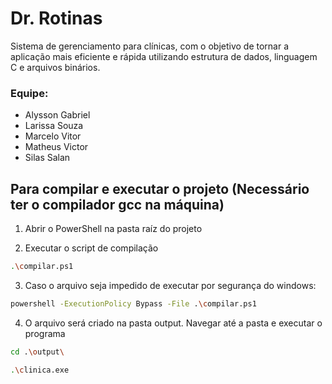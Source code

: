# Dr. Rotinas

Sistema de gerenciamento para clínicas, com o objetivo de tornar a aplicação mais eficiente e rápida utilizando estrutura de dados, linguagem C e arquivos binários.

### Equipe:
- Alysson Gabriel
- Larissa Souza
- Marcelo Vitor
- Matheus Victor
- Silas Salan
  
## Para compilar e executar o projeto (Necessário ter o compilador gcc na máquina)

1. Abrir o PowerShell na pasta raíz do projeto

2. Executar o script de compilação
```bash
.\compilar.ps1
```

3. Caso o arquivo seja impedido de executar por segurança do windows:
```bash
powershell -ExecutionPolicy Bypass -File .\compilar.ps1
```

4. O arquivo será criado na pasta output. Navegar até a pasta e executar o programa
```bash
cd .\output\

.\clinica.exe
```

